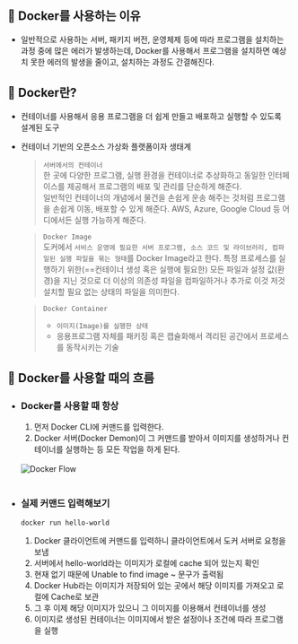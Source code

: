 ## 📌 Docker를 사용하는 이유

- 일반적으로 사용하는 서버, 패키지 버전, 운영체제 등에 따라 프로그램을 설치하는 과정 중에 많은 에러가 발생하는데, Docker를 사용해서 프로그램을 설치하면 예상치 못한 에러의 발생을 줄이고, 설치하는 과정도 간결해진다.

## 📌 Docker란?

- 컨테이너를 사용해서 응용 프로그램을 더 쉽게 만들고 배포하고 실행할 수 있도록 설계된 도구
- 컨테이너 기반의 오픈소스 가상화 플랫폼이자 생태계

  > `서버에서의 컨테이너`<br>한 곳에 다양한 프로그램, 실행 환경을 컨테이너로 추상화하고 동일한 인터페이스를 제공해서 프로그램의 배포 및 관리를 단순하게 해준다.<br>일반적인 컨테이너의 개념에서 물건을 손쉽게 운송 해주는 것처럼 프로그램을 손쉽게 이동, 배포할 수 있게 해준다. AWS, Azure, Google Cloud 등 어디에서든 실행 가능하게 해준다.

  > `Docker Image`<br>도커에서 `서비스 운영에 필요한 서버 프로그램, 소스 코드 및 라이브러리, 컴파일된 실행 파일을 묶는 형태`를 Docker Image라고 한다. 특정 프로세스를 실행하기 위한(==컨테이너 생성 혹은 실행에 필요한) 모든 파일과 설정 값(환경)을 지닌 것으로 더 이상의 의존성 파일을 컴파일하거나 추가로 이것 저것 설치할 필요 없는 상태의 파일을 의미한다.

  > `Docker Container`<br>
  >
  > - `이미지(Image)를 실행한 상태`
  > - 응용프로그램 자체를 패키징 혹은 캡슐화해서 격리된 공간에서 프로세스를 동작시키는 기술

## 📌 Docker를 사용할 때의 흐름

- ### Docker를 사용할 때 항상

  1. 먼저 Docker CLI에 커맨드를 입력한다.
  2. Docker 서버(Docker Demon)이 그 커맨드를 받아서 이미지를 생성하거나 컨테이너를 실행하는 등 모든 작업을 하게 된다.<br><br>

  <img src="https://user-images.githubusercontent.com/89335307/208282828-9e18ca47-c758-4f15-87af-97189a00266e.png" alt="Docker Flow">
  <br><br>

- ### 실제 커맨드 입력해보기

  ```bash
  docker run hello-world
  ```

  1. Docker 클라이언트에 커맨드를 입력하니 클라이언트에서 도커 서버로 요청을 보냄
  2. 서버에서 hello-world라는 이미지가 로컬에 cache 되어 있는지 확인
  3. 현재 없기 때문에 Unable to find image ~ 문구가 출력됨
  4. Docker Hub라는 이미지가 저장되어 있는 곳에서 해당 이미지를 가져오고 로컬에 Cache로 보관
  5. 그 후 이제 해당 이미지가 있으니 그 이미지를 이용해서 컨테이너를 생성
  6. 이미지로 생성된 컨테이너는 이미지에서 받은 설정이나 조건에 따라 프로그램을 실행
